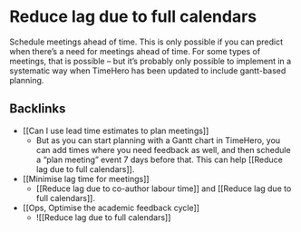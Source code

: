 # Reduce lag due to full calendars
Schedule meetings ahead of time. This is only possible if you can predict when there’s a need for meetings ahead of time. For some types of meetings, that is possible – but it’s probably only possible to implement in a systematic way when TimeHero has been updated to include gantt-based planning.

## Backlinks
* [[Can I use lead time estimates to plan meetings]]
	* But as you can start planning with a Gantt chart in TimeHero, you can add times where you need feedback as well, and then schedule a “plan meeting” event 7 days before that. This can help [[Reduce lag due to full calendars]].
* [[Minimise lag time for meetings]]
	* [[Reduce lag due to co-author labour time]] and [[Reduce lag due to full calendars]].
* [[Ops, Optimise the academic feedback cycle]]
	* ![[Reduce lag due to full calendars]]

<!-- #work -->

<!-- {BearID:4CB36C64-22E5-4D78-9A76-EA9B6EBA4CE7-15756-0000130BE7C73F37} -->
